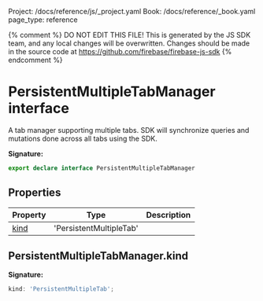Project: /docs/reference/js/_project.yaml
Book: /docs/reference/_book.yaml
page_type: reference

{% comment %}
DO NOT EDIT THIS FILE!
This is generated by the JS SDK team, and any local changes will be
overwritten. Changes should be made in the source code at
https://github.com/firebase/firebase-js-sdk
{% endcomment %}

# PersistentMultipleTabManager interface
A tab manager supporting multiple tabs. SDK will synchronize queries and mutations done across all tabs using the SDK.

<b>Signature:</b>

```typescript
export declare interface PersistentMultipleTabManager 
```

## Properties

|  Property | Type | Description |
|  --- | --- | --- |
|  [kind](./firestore_.persistentmultipletabmanager.md#persistentmultipletabmanagerkind) | 'PersistentMultipleTab' |  |

## PersistentMultipleTabManager.kind

<b>Signature:</b>

```typescript
kind: 'PersistentMultipleTab';
```
